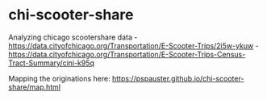# chi-scooter-share

Analyzing chicago scootershare data
-https://data.cityofchicago.org/Transportation/E-Scooter-Trips/2i5w-ykuw
-https://data.cityofchicago.org/Transportation/E-Scooter-Trips-Census-Tract-Summary/cini-k95q

Mapping the originations here: https://pspauster.github.io/chi-scooter-share/map.html
